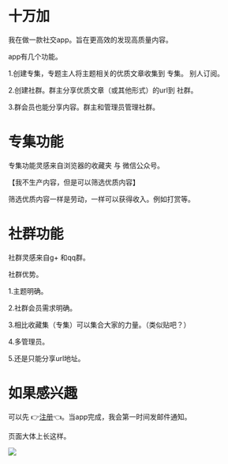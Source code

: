 # 十万加

我在做一款社交app。旨在更高效的发现高质量内容。

app有几个功能。

1.创建专集，专题主人将主题相关的优质文章收集到 专集。 别人订阅。

2.创建社群。群主分享优质文章（或其他形式）的url到 社群。

3.群会员也能分享内容。群主和管理员管理社群。

# 专集功能

专集功能灵感来自浏览器的收藏夹 与 微信公众号。

【我不生产内容，但是可以筛选优质内容】

筛选优质内容一样是劳动，一样可以获得收入。例如打赏等。

# 社群功能

社群灵感来自g+ 和qq群。

社群优势。

1.主题明确。

2.社群会员需求明确。

3.相比收藏集（专集）可以集合大家的力量。（类似贴吧？）

4.多管理员。

5.还是只能分享url地址。





# 如果感兴趣

可以先 👉[注册](https://100000p.com/reg.html)👈。当app完成，我会第一时间发邮件通知。


页面大体上长这样。

![](http://wx1.sinaimg.cn/mw690/625e5890ly1fjkbuu7lvlj21qi51xqv7.jpg)


